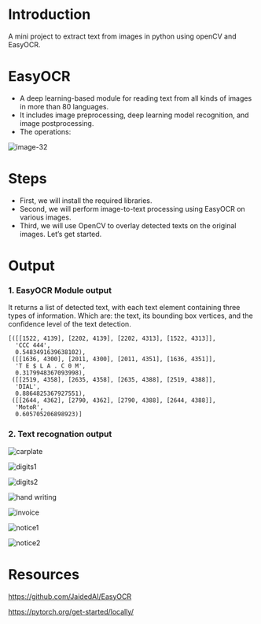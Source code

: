 # Introduction
A mini project to extract text from images in python using openCV and EasyOCR.

# EasyOCR 
- A deep learning-based module for reading text from all kinds of images in more than 80 languages.
- It includes image preprocessing, deep learning model recognition, and image postprocessing.
- The operations:

![image-32](https://user-images.githubusercontent.com/91827137/182976062-169c3ebb-306d-4dc0-bfac-35fd4323da2d.png)


# Steps
- First, we will install the required libraries.
- Second, we will perform image-to-text processing using EasyOCR on various images.
- Third, we will use OpenCV to overlay detected texts on the original images. Let’s get started.

# Output
### 1. EasyOCR Module output
It returns a list of detected text, with each text element containing three types of information. Which are: the text, its bounding box vertices, and the confidence level of the text detection. 
```
[([[1522, 4139], [2202, 4139], [2202, 4313], [1522, 4313]],
  'CCC 444',
  0.5483491639638102),
 ([[1636, 4300], [2011, 4300], [2011, 4351], [1636, 4351]],
  'T E $ L A . C 0 M',
  0.3179948367093998),
 ([[2519, 4358], [2635, 4358], [2635, 4388], [2519, 4388]],
  'DIAL',
  0.8864825367927551),
 ([[2644, 4362], [2790, 4362], [2790, 4388], [2644, 4388]],
  'MotoR',
  0.605705206898923)]
```

### 2. Text recognation output

![carplate](https://user-images.githubusercontent.com/91827137/182976309-31e1cbe3-15ee-47fb-99bd-1ed7d4e4af3c.png)

![digits1](https://user-images.githubusercontent.com/91827137/182976402-991b029e-154d-40ab-a2e5-256058200d8d.png)

![digits2](https://user-images.githubusercontent.com/91827137/182976428-cad6afdf-b733-441e-94b2-108a0b1007a2.png)

![hand writing](https://user-images.githubusercontent.com/91827137/182976524-c27278d9-6a20-40a6-9d56-a994ab374f7c.png)

![invoice](https://user-images.githubusercontent.com/91827137/182976603-73f076cd-e625-418d-a6c3-b527ecddbb8a.png)

![notice1](https://user-images.githubusercontent.com/91827137/182976676-2f5bffd0-813a-404f-a4c2-bf24858890ba.png)

![notice2](https://user-images.githubusercontent.com/91827137/182976860-57bc35b2-14f4-4ec3-a765-47d14595ea16.png)

# Resources
https://github.com/JaidedAI/EasyOCR

https://pytorch.org/get-started/locally/
